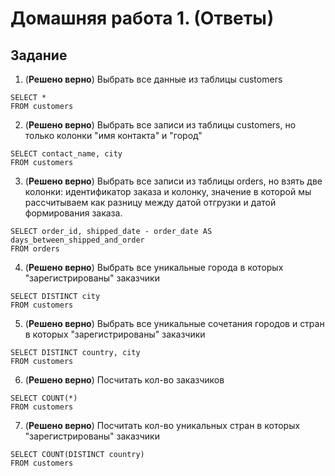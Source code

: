 # Домашняя работа 1. (Ответы)

## Задание

1. (**Решено верно**) Выбрать все данные из таблицы customers
```postgresql
SELECT *
FROM customers
```
2. (**Решено верно**) Выбрать все записи из таблицы customers, но только колонки "имя контакта" и "город"
```postgresql
SELECT contact_name, city
FROM customers
```
3. (**Решено верно**) Выбрать все записи из таблицы orders, но взять две колонки:
   идентификатор заказа и колонку, значение в которой мы рассчитываем
   как разницу между датой отгрузки и датой формирования заказа.
```postgresql
SELECT order_id, shipped_date - order_date AS days_between_shipped_and_order
FROM orders
```
4. (**Решено верно**) Выбрать все уникальные города в которых "зарегистрированы" заказчики
```postgresql
SELECT DISTINCT city
FROM customers
```
5. (**Решено верно**) Выбрать все уникальные сочетания городов и стран в которых "зарегистрированы" заказчики
```postgresql
SELECT DISTINCT country, city
FROM customers
```
6. (**Решено верно**) Посчитать кол-во заказчиков
```postgresql
SELECT COUNT(*)
FROM customers
```
7. (**Решено верно**) Посчитать кол-во уникальных стран в которых "зарегистрированы" заказчики
```postgresql
SELECT COUNT(DISTINCT country)
FROM customers
```
